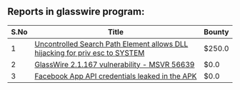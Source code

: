 ## Reports in glasswire program:
| S.No | Title | Bounty |
| ---- | ----- | ------ |
| 1 | [Uncontrolled Search Path Element allows DLL hijacking for priv esc to SYSTEM](https://hackerone.com/reports/921675) | $250.0 |
| 2 | [GlassWire 2.1.167 vulnerability - MSVR 56639](https://hackerone.com/reports/1193641) | $0.0 |
| 3 | [Facebook App API credentials leaked in the APK](https://hackerone.com/reports/1641475) | $0.0 |